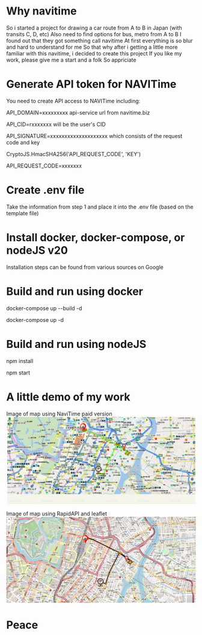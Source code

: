 # Why navitime
So i started a project for drawing a car route from A to B in Japan (with transits C, D, etc)
Also need to find options for bus, metro from A to B
I found out that they got something call navitime
At first everything is so blur and hard to understand for me
So that why after i getting a little more familiar with this navitime, i decided to create this project
If you like my work, please give me a start and a folk
So appriciate 

# Generate API token for NAVITime
You need to create API access to NAVITime including:

API_DOMAIN=xxxxxxxxx api-service url from navitime.biz

API_CID=rxxxxxxx will be the user's CID

API_SIGNATURE=xxxxxxxxxxxxxxxxxxxx which consists of the request code and key

CryptoJS.HmacSHA256('API_REQUEST_CODE', 'KEY')

API_REQUEST_CODE=xxxxxxx

# Create .env file
Take the information from step 1 and place it into the .env file (based on the template file)

# Install docker, docker-compose, or nodeJS v20
Installation steps can be found from various sources on Google

# Build and run using docker
docker-compose up --build -d

docker-compose up -d

# Build and run using nodeJS
npm install

npm start

# A little demo of my work
Image of map using NaviTime paid version
![alt navitime_image](blob/navitime_image.png)

Image of map using RapidAPI and leaflet
![alt leaflet_rabidapi](blob/leaflet_rabidapi.png)

# Peace